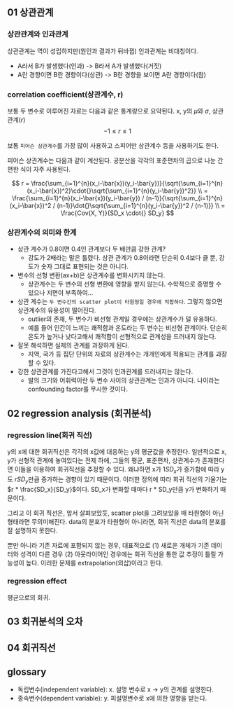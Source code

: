 <!-- @import "[TOC]" {cmd="toc" depthFrom=1 depthTo=6 orderedList=false} -->

<!-- code_chunk_output -->
<!-- /code_chunk_output -->

## 01 상관관계

### 상관관계와 인과관계

상관관계는 역이 성립하지만(원인과 결과가 뒤바뀜) 인과관계는 비대칭이다.

- A라서 B가 발생했다(인과) -> B라서 A가 발생했다(거짓)
- A란 경향이면 B란 경향이다(상관) -> B란 경향을 보이면 A란 경향이다(참)

### correlation coefficient(상관계수, r)

보통 두 변수로 이루어진 자료는 다음과 같은 통계량으로 요약된다.
x, y의 $\mu$와 $\sigma$, 상관관계($r$)
$$ -1 \leq r \leq 1 $$

보통 `피어슨 상관계수`를 가장 많이 사용하고 스피어만 상관계수 등을 사용하기도 한다.

피어슨 상관계수는 다음과 같이 계산된다. 공분산을 각각의 표준편차의 곱으로 나눈 간편한 식이 자주 사용된다.

$$
r = \frac{\sum_{i=1}^{n}(x_i-\bar{x})(y_i-\bar{y})}{\sqrt{\sum_{i=1}^{n}(x_i-\bar{x})^2}\cdot{}\sqrt{\sum_{i=1}^{n}(y_i-\bar{y})^2}} \\
  = \frac{\sum_{i=1}^{n}(x_i-\bar{x})(y_i-\bar{y}) / (n-1)}{\sqrt{\sum_{i=1}^{n}(x_i-\bar{x})^2 / (n-1)}\dot{}\sqrt{\sum_{i=1}^{n}(y_i-\bar{y})^2 / (n-1)}} \\
  = \frac{Cov(X, Y)}{SD_x \cdot{} SD_y}
$$

### 상관계수의 의미와 한계

- 상관 계수가 0.8이면 0.4인 관계보다 두 배만큼 강한 관계?
  - 강도가 2배라는 말은 틀렸다. 상관 관계가 0.8이라면 단순히 0.4보다 클 뿐, 강도가 숫자 그대로 표현되는 것은 아니다.
- 변수의 선형 변환(ax+b)은 상관계수를 변화시키지 않는다.
  - 상관계수는 두 변수의 선형 변환에 영향을 받지 않는다. 수학적으로 증명할 수 있으나 지면이 부족하여...
- 상관 계수는 `두 변수간의 scatter plot이 타원형일 경우에 적합하다`. 그렇지 않으면 상관계수의 유용성이 떨어진다.
  - outlier의 존재, 두 변수가 비선형 관계일 경우에는 상관계수가 덜 유용하다.
  - 예를 들어 인간이 느끼는 쾌적함과 온도라는 두 변수는 비선형 관계이다. 단순히 온도가 높거나 낮다고해서 쾌적함이 선형적으로 관계성을 드러내지 않는다.
- 잘못 해석하면 실제의 관계를 과장하게 된다.
  - 지역, 국가 등 집단 단위의 자료의 상관계수는 개개인에게 적용되는 관계를 과장할 수 있다.
- 강한 상관관계를 가진다고해서 그것이 인과관계를 드러내지는 않는다.
  - 발의 크기와 어휘력이란 두 변수 사이의 상관관계는 인과가 아니다. 나이라는 confounding factor를 무시한 것이다.

## 02 regression analysis (회귀분석)

### regression line(회귀 직선)

y의 x에 대한 회귀직선은 각각의 x값에 대응하는 y의 평균값을 추정한다.
일반적으로 x, y가 선형적 관계에 놓여있다는 전제 하에, 그들의 평균, 표준편차, 상관계수가 존재한다면 이들을 이용하여 회귀직선을 추정할 수 있다. 왜냐하면 x가 $1 SD_x$가 증가함에 따라 y도 $r SD_y$만큼 증가하는 경향이 있기 때문이다.
이러한 정의에 따라 회귀 직선의 기울기는 $r * \frac{SD_x}{SD_y}$이다. SD_x가 변화할 때마다 r \* SD_y만큼 y가 변화하기 때문이다.

그리고 이 회귀 직선은, 앞서 살펴보았듯, scatter plot을 그려보았을 때 타원형이 아닌 형태라면 무의미해진다.
data의 분포가 타원형이 아니라면, 회귀 직선은 data의 분포를 잘 설명하지 못한다.

뿐만 아니라 기존 자료에 포함되지 않는 경우, 대표적으로 (1) 새로운 개체가 기존 데이터와 성격이 다른 경우 (2) 아웃라이어인 경우에는 회귀 직선을 통한 값 추정이 틀릴 가능성이 높다. 이러한 문제를 extrapolation(외삽)이라고 한다.

### regression effect

평균으로의 회귀.

## 03 회귀분석의 오차

## 04 회귀직선

## glossary

- 독립변수(independent variable): x. 설명 변수로 x -> y의 관계를 설명한다.
- 종속변수(dependent variable): y. 피설명변수로 x에 의한 영향을 받는다.
